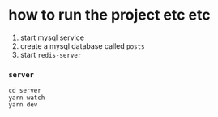 # how to run the project etc etc
1. start mysql service
2. create a mysql database called `posts`
3. start `redis-server`

### `server`
```
cd server
yarn watch
yarn dev
```
